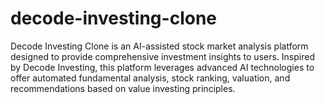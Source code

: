 # decode-investing-clone
Decode Investing Clone is an AI-assisted stock market analysis platform designed to provide comprehensive investment insights to users. Inspired by Decode Investing, this platform leverages advanced AI technologies to offer automated fundamental analysis, stock ranking, valuation, and recommendations based on value investing principles. 

